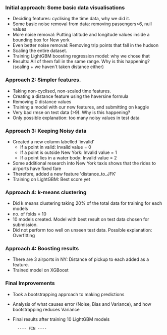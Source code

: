 ### Initial approach: Some basic data visualisations
- Deciding features: cyclising the time data, why we did it.
- Some basic noise removal from data: removing passengers>6, null values
- More noise removal: Putting latitude and longitude values inside a bounding box for New york
- Even better noise removal: Removing trip points that fall in the hudson
- Scaling the entire dataset.
- Training LightGBM boosting regression model: why we chose that
- Results: All of them fall in the same range. Why is this happening? (scaling + we haven't taken distance either)

### Approach 2: Simpler features.
- Taking non-cyclised, non-scaled time features.
- Creating a distance feature using the haversine formula
- Removing 0 distance values
- Training a model with our new features, and submitting on kaggle
- Very bad rmse on test data (>9). Why is this happening?
- Only possible explanation: too many noisy values in test data

### Approach 3: Keeping Noisy data
- Created a new column labelled 'invalid'
    - If a point in valid: Invalid value = 0
    - If a point is outside New York: Invalid value = 1
    - If a point lies in a water body: Invalid value = 2
- Some additional research into New York taxis shows that the rides to airports have fixed fare
- Therefore, added a new feature 'distance_to_JFK'
- Training on LightGBM: Best score yet

### Approach 4: k-means clustering
- Did k means clustering taking 20% of the total data for training for each models
- no. of folds = 10
- 10 models created. Model with best result on test data chosen for submission.
- Did not perform too well on unseen test data. Possible explanation: Overfitting

### Approach 4: Boosting results 
- There are 3 airports in NY: Distance of pickup to each added as a feature.
- Trained model on XGBoost

### Final Improvements
- Took a bootstrapping approach to making predictions
- Analysis of what causes error (Noise, Bias and Variance), and how bootstrapping reduces Variance
- Final results after training 10 LightGBM models

        ---- FIN ----
